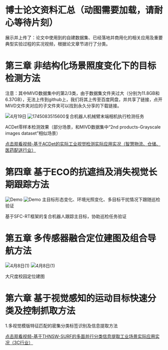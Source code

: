# 博士论文资料汇总（动图需要加载，请耐心等待片刻）

展示并上传了：论文中使用到的自建数据集、已经落地并商用化的相关应用及重要典型实验过程的实况视频，根据论文章节进行了分类。

# 第三章 非结构化场景照度变化下的目标检测方法
注意：其中MIVD数据集中的第2/3类，由于数据集文件夹过大（分别为11.8GB和6.37GB），无法上传到github上，我们将其上传至百度网盘，并共享了链接，点开MIVD文件夹对应的子文件夹可以找到永久分享的下载链接。

![4月19日](https://github.com/user-attachments/assets/018010ff-1181-4988-b594-3fad285aef0f)  ![1745083515600](https://github.com/user-attachments/assets/d445a723-d8fb-49f4-bfed-3411154c01de)复合机器人机械臂末端相机执行检测任务

ACDet零样本检测效果（部分场景，和MIVD数据集中“2nd products-Grayscale images dataset”相似场景）

[点击观看视频-基于ACDet的实际工业视觉检测实际应用实况（智慧物流、仓储、医药配送行业）](https://www.bilibili.com/video/BV1p556zKEMC/?spm_id_from=333.1387.homepage.video_card.click)

# 第四章 基于ECO的抗遮挡及消失视觉长期跟踪方法

![Demo](https://github.com/Chenlu-CN/GIF/blob/b27ea44d4861a99360b376241d9dbf17e06a2d64/%E5%A4%8D%E5%90%88%E6%9C%BA%E5%99%A8%E4%BA%BA%E5%9F%BA%E4%BA%8ESFC-RT%E6%89%A7%E8%A1%8C%E8%B7%9F%E8%B8%AA%E5%8D%8F%E5%8A%A9%E5%B7%A1%E6%A3%80.gif) ![Demo](https://github.com/Chenlu-CN/GIF/blob/2984c2d3a9a1189f3e3b38387f6126db218f6341/4%E6%9C%888%E6%97%A5(2).gif)  主目标形态变化、环境光照变化、多目标干扰情况下跟随巡检验证

基于SFC-RT框架的复合机器人跟踪主目标，协助巡检任务验证      

# 第五章 多传感器融合定位建图及组合导航方法

![4月8日(1)](https://github.com/user-attachments/assets/dacf7e1c-b4bc-4cea-8373-4ace9495a8b4)    ![4月8日(1)](https://github.com/user-attachments/assets/dacf7e1c-b4bc-4cea-8373-4ace9495a8b4)

大尺度校园定位建图




# 第六章 基于视觉感知的运动目标快速分类及控制抓取方法

1.多视觉模版特征匹配的密集分类标签识别及信息提取方法

[点击观看视频-基于THNSW-SURF的多面并行分类信息提取工业场景实际应用实况（3C行业）](https://www.bilibili.com/video/BV1p556zKEws/?spm_id_from=333.1387.homepage.video_card.click)

